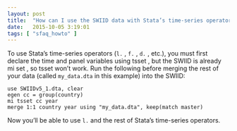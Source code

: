 ```yaml
---
layout: post
title:  "How can I use the SWIID data with Stata’s time-series operators?"
date:   2015-10-05 3:19:01
tags: [ "sfaq_howto" ]
---
```


To use Stata’s time-series operators (`l.` , `f.` , `d.` , etc.), you must first declare the time and panel variables using tsset , but the SWIID is already mi set , so tsset won’t work. Run the following before merging the rest of your data (called `my_data.dta` in this example) into the SWIID:

    use SWIIDv5_1.dta, clear
    egen cc = group(country)  
    mi tsset cc year
    merge 1:1 country year using "my_data.dta", keep(match master) 

Now you’ll be able to use `l.` and the rest of Stata’s time-series operators.
